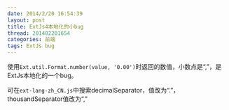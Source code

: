 ```yaml
---
date: 2014/2/20 16:54:39
layout: post
title: ExtJs4本地化的小bug
thread: 201402201654
categories: 前端
tags: ExtJs bug
---
```


使用`Ext.util.Format.number(value, '0.00')`时返回的数值，小数点是“,”，是ExtJs本地化的一个bug。

可在`ext-lang-zh_CN.js`中搜索decimalSeparator，值改为“.”，thousandSeparator值改为“,”